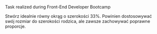 Task realized during Front-End Developer Bootcamp

Stwórz idealnie równy okrąg o szerokości 33%. Powinien dostosowywać swój rozmiar do szerokości rodzica, ale zawsze zachowywać poprawne proporcje.

